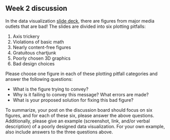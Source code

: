 ## Week 2 discussion

In the data visualization [slide deck](../slides/week2-dataviz_UT.pdf), there are figures from major media outlets that are bad!  The slides are divided into six plotting pitfalls:

1. Axis trickery
2. Violations of basic math
3. Nearly content-free figures 
4. Gratuitous chartjunk
5. Poorly chosen 3D graphics 
6. Bad design choices

Please choose one figure in each of these plotting pitfall categories and answer the following questions:

- What is the figure trying to convey?
- Why is it failing to convey this message?  What errors are made?
- What is your proposed solution for fixing this bad figure?

To summarize, your post on the discussion board should focus on six figures, and for each of these six, please answer the above questions.  Additionally, please give an example (screenshot, link, and/or verbal description) of a poorly designed data visualization.  For your own example, also include answers to the three questions above.